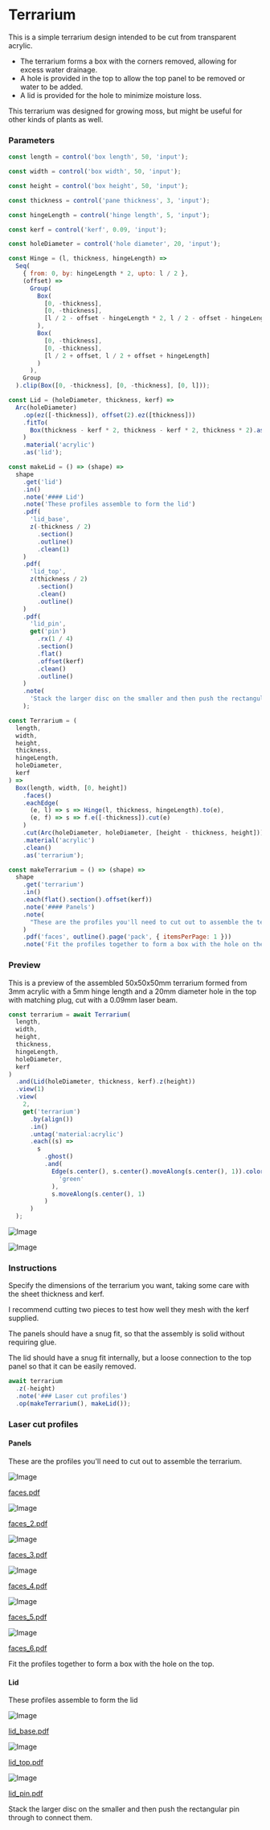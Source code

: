# Terrarium

This is a simple terrarium design intended to be cut from transparent acrylic.

* The terrarium forms a box with the corners removed, allowing for excess water drainage.
* A hole is provided in the top to allow the top panel to be removed or water to be added.
* A lid is provided for the hole to minimize moisture loss.

This terrarium was designed for growing moss, but might be useful for other kinds of plants as well.

### Parameters

```JavaScript
const length = control('box length', 50, 'input');
```

```JavaScript
const width = control('box width', 50, 'input');
```

```JavaScript
const height = control('box height', 50, 'input');
```

```JavaScript
const thickness = control('pane thickness', 3, 'input');
```

```JavaScript
const hingeLength = control('hinge length', 5, 'input');
```

```JavaScript
const kerf = control('kerf', 0.09, 'input');
```

```JavaScript
const holeDiameter = control('hole diameter', 20, 'input');
```

```JavaScript
const Hinge = (l, thickness, hingeLength) =>
  Seq(
    { from: 0, by: hingeLength * 2, upto: l / 2 },
    (offset) =>
      Group(
        Box(
          [0, -thickness],
          [0, -thickness],
          [l / 2 - offset - hingeLength * 2, l / 2 - offset - hingeLength]
        ),
        Box(
          [0, -thickness],
          [0, -thickness],
          [l / 2 + offset, l / 2 + offset + hingeLength]
        )
      ),
    Group
  ).clip(Box([0, -thickness], [0, -thickness], [0, l]));
```

```JavaScript
const Lid = (holeDiameter, thickness, kerf) =>
  Arc(holeDiameter)
    .op(ez([-thickness]), offset(2).ez([thickness]))
    .fitTo(
      Box(thickness - kerf * 2, thickness - kerf * 2, thickness * 2).as('pin')
    )
    .material('acrylic')
    .as('lid');
```

```JavaScript
const makeLid = () => (shape) =>
  shape
    .get('lid')
    .in()
    .note('#### Lid')
    .note('These profiles assemble to form the lid')
    .pdf(
      'lid_base',
      z(-thickness / 2)
        .section()
        .outline()
        .clean(1)
    )
    .pdf(
      'lid_top',
      z(thickness / 2)
        .section()
        .clean()
        .outline()
    )
    .pdf(
      'lid_pin',
      get('pin')
        .rx(1 / 4)
        .section()
        .flat()
        .offset(kerf)
        .clean()
        .outline()
    )
    .note(
      'Stack the larger disc on the smaller and then push the rectangular pin through to connect them.'
    );
```

```JavaScript
const Terrarium = (
  length,
  width,
  height,
  thickness,
  hingeLength,
  holeDiameter,
  kerf
) =>
  Box(length, width, [0, height])
    .faces()
    .eachEdge(
      (e, l) => s => Hinge(l, thickness, hingeLength).to(e),
      (e, f) => s => f.e([-thickness]).cut(e)
    )
    .cut(Arc(holeDiameter, holeDiameter, [height - thickness, height]))
    .material('acrylic')
    .clean()
    .as('terrarium');
```

```JavaScript
const makeTerrarium = () => (shape) =>
  shape
    .get('terrarium')
    .in()
    .each(flat().section().offset(kerf))
    .note('#### Panels')
    .note(
      "These are the profiles you'll need to cut out to assemble the terrarium."
    )
    .pdf('faces', outline().page('pack', { itemsPerPage: 1 }))
    .note('Fit the profiles together to form a box with the hole on the top.');
```

### Preview

This is a preview of the assembled 50x50x50mm terrarium formed from 3mm acrylic with a 5mm hinge length and a 20mm diameter hole in the top with matching plug, cut with a 0.09mm laser beam.

```JavaScript
const terrarium = await Terrarium(
  length,
  width,
  height,
  thickness,
  hingeLength,
  holeDiameter,
  kerf
)
  .and(Lid(holeDiameter, thickness, kerf).z(height))
  .view(1)
  .view(
    2,
    get('terrarium')
      .by(align())
      .in()
      .untag('material:acrylic')
      .each((s) =>
        s
          .ghost()
          .and(
            Edge(s.center(), s.center().moveAlong(s.center(), 1)).color(
              'green'
            ),
            s.moveAlong(s.center(), 1)
          )
      )
  );
```

![Image](terrarium.md.terrarium_1.png)

![Image](terrarium.md.terrarium_2.png)

### Instructions

Specify the dimensions of the terrarium you want, taking some care with the sheet thickness and kerf.

I recommend cutting two pieces to test how well they mesh with the kerf supplied.

The panels should have a snug fit, so that the assembly is solid without requiring glue.

The lid should have a snug fit internally, but a loose connection to the top panel so that it can be easily removed.

```JavaScript
await terrarium
  .z(-height)
  .note('### Laser cut profiles')
  .op(makeTerrarium(), makeLid());
```

### Laser cut profiles

#### Panels

These are the profiles you'll need to cut out to assemble the terrarium.

![Image](terrarium.md.$7_faces.png)

[faces.pdf](terrarium.faces.pdf)

![Image](terrarium.md.$7_faces.png)

[faces_2.pdf](terrarium.faces_2.pdf)

![Image](terrarium.md.$7_faces.png)

[faces_3.pdf](terrarium.faces_3.pdf)

![Image](terrarium.md.$7_faces.png)

[faces_4.pdf](terrarium.faces_4.pdf)

![Image](terrarium.md.$7_faces.png)

[faces_5.pdf](terrarium.faces_5.pdf)

![Image](terrarium.md.$7_faces.png)

[faces_6.pdf](terrarium.faces_6.pdf)

Fit the profiles together to form a box with the hole on the top.

#### Lid

These profiles assemble to form the lid

![Image](terrarium.md.$7_lid_base.png)

[lid_base.pdf](terrarium.lid_base.pdf)

![Image](terrarium.md.$7_lid_top.png)

[lid_top.pdf](terrarium.lid_top.pdf)

![Image](terrarium.md.$7_lid_pin.png)

[lid_pin.pdf](terrarium.lid_pin.pdf)

Stack the larger disc on the smaller and then push the rectangular pin through to connect them.
